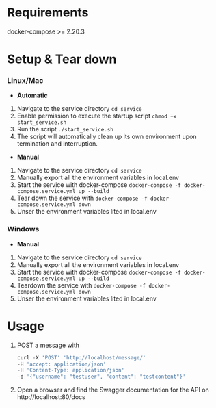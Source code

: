 # Requirements
docker-compose >= 2.20.3

# Setup & Tear down

### Linux/Mac
* **Automatic**
1. Navigate to the service directory
     ```cd service```
2. Enable permission to execute the startup script
     ```chmod +x start_service.sh```
3. Run the script ```./start_service.sh```
4. The script will automatically clean up its own environment upon termination and interruption.
 
* **Manual**
1. Navigate to the service directory ```cd service```
2. Manually export all the environment variables in local.env
3. Start the service with docker-compose ```docker-compose -f docker-compose.service.yml up --build```
4. Tear down the service with ```docker-compose -f docker-compose.service.yml down```
5. Unser the environment variables lited in local.env

### Windows
  * **Manual**
  1. Navigate to the service directory ```cd service```
  2. Manually export all the environment variables in local.env
  3. Start the service with docker-compose ```docker-compose -f docker-compose.service.yml up --build```
  4. Teardown the service with ```docker-compose -f docker-compose.service.yml down```
  5. Unser the environment variables lited in local.env

# Usage
  1. POST a message with
     ```python
     curl -X 'POST' 'http://localhost/message/' 
     -H 'accept: application/json' 
     -H 'Content-Type: application/json'
     -d '{"username": "testuser", "content": "testcontent"}'

  3. Open a browser and find the Swagger documentation for the API on http://localhost:80/docs
